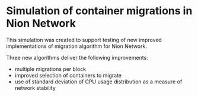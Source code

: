 # Simulation of container migrations in Nion Network
This simulation was created to support testing of new improved implementations of migration algorithm for Nion Network.

Three new algorithms deliver the following improvements:
* multiple migrations per block
* improved selection of containers to migrate
* use of standard deviation of CPU usage distribution as a measure of network stability
